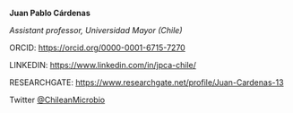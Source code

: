 **Juan Pablo Cárdenas**

_Assistant professor, Universidad Mayor (Chile)_

ORCID: https://orcid.org/0000-0001-6715-7270

LINKEDIN: https://www.linkedin.com/in/jpca-chile/

RESEARCHGATE: https://www.researchgate.net/profile/Juan-Cardenas-13

Twitter [@ChileanMicrobio](https://twitter.com/ChileanMicrobio)
